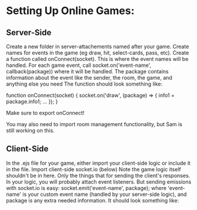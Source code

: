 # Setting Up Online Games:

## Server-Side
Create a new folder in server-attachements named after your game.
Create names for events in the game (eg draw, hit, select-cards, pass, etc).
Create a function called onConnect(socket). This is where the event names will be handled.
For each game event, call socket.on('event-name', callback(package)) where it will be handled.
The package contains information about the event like the sender, the room, the game, and anything else you need
The function should look something like:

function onConnect(socket) {
    socket.on('draw', (package) => {
        info1 = package.info1;
        ...
    });
}

Make sure to export onConnect!

You may also need to import room management functionality, but Sam is still working on this.

## Client-Side
In the .ejs file for your game, either import your client-side logic or include it in the file.
Import client-side socket.io (below)
Note the game logic itself shouldn't be in here. Only the things that for sending the client's responses.
In your logic, you will probably attach event listeners. But sending emissions with socket.io is easy:
socket.emit('event-name', package); where 'event-name' is your custom event name (handled by your server-side logic), and package is any extra needed information.
It should look something like:

<body>
    <!-- The rest of the page -->
    <script src="/socket.io/socket.io.js"></script>
    <script>
        const socket = io('/yourgame');
        // your client-side logic here..
        tag.addEventListener('click', (e) =>  {
            e.preventDefault(); // this function may be needed btw
            socket.emit('click-tag', {clicks:numClicks, msg:"Hi, Mom!"});
        });
    <script>
</body>

## Attaching to Server
Once you have our logic set up, you can attach this to the server by following this format:

    const yourGame = require('./server-attachements/yourGame');
    const yourGamensp = io.of('/yourGame');
    messagernsp.on('connection', (socket) => {yourGame.onConnect(socket);});

Make sure to put this after the setup of socket.io (close to the bottom)





